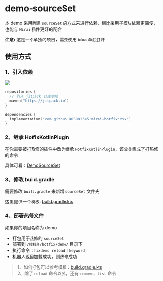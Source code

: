 # demo-sourceSet
 本 demo 采用新建 `sourceSet` 的方式来进行依赖，相比采用子模块依赖更简便，也能与 `Mirai` 插件更好的配合

 **注意:** 这是一个单独的项目，需要使用 idea 单独打开

## 使用方式

### 1、引入依赖
[![](https://jitpack.io/v/985892345/mirai-hotfix.svg)](https://jitpack.io/#985892345/mirai-hotfix)
````kotlin
repositories {
  // 引入 jitpack 仓库地址
  maven("https://jitpack.io")
}

dependencies {
  implementation("com.github.985892345:mirai-hotfix:xxx")
}
````

### 2、继承 HotfixKotlinPlugin
 在你需要被打热修的插件中改为继承 `HotfixKotlinPlugin`，该父类集成了打热修的命令

 具体可看：[DemoSourceSet](src/main/kotlin/com/ndhzs/DemoSourceSet.kt)

### 3、修改 build.gradle
 需要修改 `build.gradle` 来新增 `sourceSet` 文件夹

 这里提供一个模板: [build.gradle.kts](build.gradle.kts)

### 4、部署热修文件
 如果你的项目名称为 demo

- 打包用于热修的 `sourceSet`
- 部署到 `/控制台/hotfix/demo/` 目录下
- 执行命令：`fixdemo reload [keyword]`
- 机器人返回加载成功，则热修成功

> 1、如何打包可以参考模板：[build.gradle.kts](build.gradle.kts)   
> 2、除了 `reload` 命令以外，还有 `remove`、`list` 命令
 
